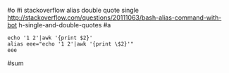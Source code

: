 #o
#i
stackoverflow alias double quote single
http://stackoverflow.com/questions/20111063/bash-alias-command-with-bot
h-single-and-double-quotes
#a
```
echo '1 2'|awk '{print $2}'
alias eee="echo '1 2'|awk '{print \$2}'"
eee
```
#sum
